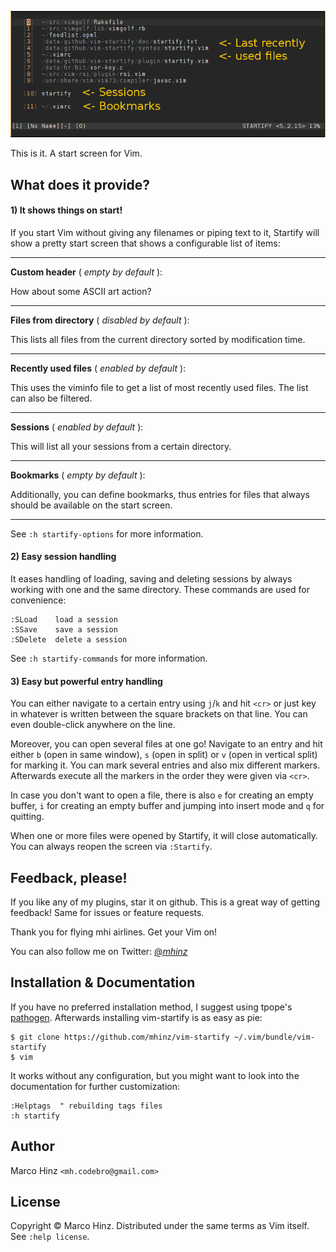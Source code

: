 ![Example:startify in action](https://github.com/mhinz/vim-startify/raw/master/startify.png)

This is it. A start screen for Vim.

What does it provide?
---------------------

#### 1) It shows things on start!

If you start Vim without giving any filenames or piping text to it, Startify
will show a pretty start screen that shows a configurable list of items:

---

__Custom header__ ( _empty by default_ ):

How about some ASCII art action?

---

__Files from directory__ ( _disabled by default_ ):

This lists all files from the current directory sorted by modification time.

---

__Recently used files__ ( _enabled by default_ ):

This uses the viminfo file to get a list of most recently used files. The list
can also be filtered.

---

__Sessions__ ( _enabled by default_ ):

This will list all your sessions from a certain directory.

---

__Bookmarks__ ( _empty by default_ ):

Additionally, you can define bookmarks, thus entries for files that always
should be available on the start screen.

---

See `:h startify-options` for more information.

#### 2) Easy session handling

It eases handling of loading, saving and deleting sessions by always working
with one and the same directory. These commands are used for convenience:

    :SLoad    load a session
    :SSave    save a session
    :SDelete  delete a session

See `:h startify-commands` for more information.

#### 3) Easy but powerful entry handling

You can either navigate to a certain entry using `j`/`k` and hit `<cr>` or just
key in whatever is written between the square brackets on that line. You can
even double-click anywhere on the line.

Moreover, you can open several files at one go! Navigate to an entry and hit
either `b` (open in same window), `s` (open in split) or `v` (open in vertical
split) for marking it. You can mark several entries and also mix different
markers. Afterwards execute all the markers in the order they were given via
`<cr>`.

In case you don't want to open a file, there is also `e` for creating an empty
buffer, `i` for creating an empty buffer and jumping into insert mode and `q`
for quitting.

When one or more files were opened by Startify, it will close automatically. You
can always reopen the screen via `:Startify`.

Feedback, please!
-----------------

If you like any of my plugins, star it on github. This is a great way of getting
feedback! Same for issues or feature requests.

Thank you for flying mhi airlines. Get your Vim on!

You can also follow me on Twitter: [@_mhinz_](https://twitter.com/_mhinz_)

Installation & Documentation
----------------------------

If you have no preferred installation method, I suggest using tpope's
[pathogen](https://github.com/tpope/vim-pathogen). Afterwards installing
vim-startify is as easy as pie:

    $ git clone https://github.com/mhinz/vim-startify ~/.vim/bundle/vim-startify
    $ vim

It works without any configuration, but you might want to look into the
documentation for further customization:

    :Helptags  " rebuilding tags files
    :h startify

Author
------

Marco Hinz `<mh.codebro@gmail.com>`

License
-------

Copyright © Marco Hinz. Distributed under the same terms as Vim itself. See
`:help license`.
